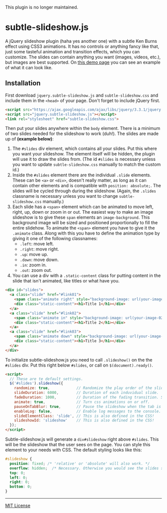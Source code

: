 This plugin is no longer maintained.

# subtle-slideshow.js

A jQuery slideshow plugin (haha yes another one) with a subtle Ken Burns effect using CSS3 animations. It has no controls or anything fancy like that, just some tasteful animation and transition effects, which you can customize. The slides can contain anything you want (images, videos, etc.), but images are best supported. On [this demo page](https://stijnvc.github.io/subtle-slideshow.js/) you can see an example of what it can look like.

## Installation

First download `jquery.subtle-slideshow.js` and `subtle-slideshow.css` and include them in the `<head>` of your page. Don't forget to include jQuery first.

```html
<script src="https://ajax.googleapis.com/ajax/libs/jquery/3.3.1/jquery.min.js"></script>
<script src="jquery.subtle-slideshow.js"></script>
<link rel="stylesheet" href="subtle-slideshow.css">
```

Then put your slides anywhere within the `body` element. There is a minimum of two slides needed for the slideshow to work (duh!). The slides are made up of **(example below)**:

1. The `#slides` div element, which contains all your slides. Put this where you want your slideshow. The element itself will be hidden, the plugin will use it to draw the slides from. (The id `#slides` is necessary unless you want to update `subtle-slideshow.css` manually to match the custom id.)
2. Inside the `#slides` element there are the individual `.slide` elements. These can be `<a>` or `<div>`, doesn't really matter, as long as it can contain other elements and is compatible with `position: absolute;`. The slides will be cycled through during the slideshow. (Again, the `.slides` classname is necessary unless you want to change `subtle-slideshow.css` manually.)
2. Each slide has a `<span>` element which can be animated to move left, right, up, down or zoom in or out. The easiest way to make an image slideshow is to give these `span` elements an `image-background`. This background image will be sized and positioned proportionally to fill the entire slidehow. To animate the `<span>` element you have to give it the `.animate` class. Along with this you have to define the animation type by giving it one of the following classnames:
   * `.left`: move left.
   * `.right`: move right.
   * `.up`: move up.
   * `.down`: move down.
   * `.in`: zoom in.
   * `.out`: zoom out.
4. You can use a div with a `.static-content` class for putting content in the slide that isn't animated, like titles or what have you.

```html
<div id="slides">
  <a class="slide" href="#link01">
    <span class="animate right" style="background-image: url(your-image-01.jpg)"></span>
    <div class="static-content"><h1>Title 1</h1></div>
  </a>
  <a class="slide" href="#link02">
    <span class="animate in" style="background-image: url(your-image-02.jpg)"></span>
    <div class="static-content"><h1>Title 2</h1></div>
  </a>
  <a class="slide" href="#link03">
    <span class="animate down" style="background-image: url(your-image-03.jpg)"></span>
    <div class="static-content"><h1>Title 3</h1></div>
  </a>
</div>
```

To initialize subtle-slideshow.js you need to call `.slideshow()` on the the `#slides` div. Put this right below `#slides`, or call on `$(document).ready()`.

```html
<script>
  // These are te default settings.
  $('#slides').slideshow({
    randomize: true,            // Randomize the play order of the slides.
    slideDuration: 6000,        // Duration of each induvidual slide.
    fadeDuration: 1000,         // Duration of the fading transition. Should be shorter than slideDuration.
    animate: true,              // Turn css animations on or off.
    pauseOnTabBlur: true,       // Pause the slideshow when the tab is out of focus. This prevents glitches with setTimeout().
    enableLog: false,           // Enable log messages to the console. Useful for debugging.
    slideElementClass: 'slide', // This is also defined in the CSS!
    slideshowId: 'slideshow'    // This is also defined in the CSS!
  });
</script>
```

Subtle-slideshow.js will generate a `div#slideshow` right above `#slides`. This will be the slideshow that the user sees on the page. You can style this element to your needs with CSS. The default styling looks like this:

```css
#slideshow {
  position: fixed; /* 'relative' or 'absolute' will also work. */
  overflow: hidden;  /* Necessary. Otherwise you would see the slides sticking out the sides while being animated. */
  top: 0;
  left: 0;
  right: 0;
  bottom: 0;
}
```
---
[MIT License](https://opensource.org/licenses/MIT)
